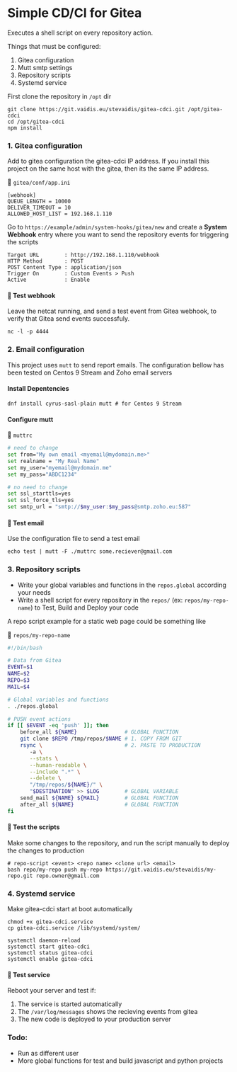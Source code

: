 # Simple CD/CI for Gitea

Executes a shell script on every repository action.

Things that must be configured:

1. Gitea configuration
2. Mutt smtp settings
3. Repository scripts
4. Systemd service

First clone the repository in `/opt` dir

```
git clone https://git.vaidis.eu/stevaidis/gitea-cdci.git /opt/gitea-cdci
cd /opt/gitea-cdci
npm install
```

### 1. Gitea configuration

Add to gitea configuration the gitea-cdci IP address. If you install this project on the same host with the gitea, then its the same IP address.

:floppy_disk: `gitea/conf/app.ini`

```
[webhook]
QUEUE_LENGTH = 10000
DELIVER_TIMEOUT = 10
ALLOWED_HOST_LIST = 192.168.1.110
```


Go to `https://example/admin/system-hooks/gitea/new` and create a **System Webhook** entry where you want to send the repository events for triggering the scripts

```
Target URL        : http://192.168.1.110/webhook
HTTP Method       : POST
POST Content Type : application/json
Trigger On        : Custom Events > Push
Active            : Enable
```

#### :construction: Test webhook

Leave the netcat running, and send a test event from Gitea webhook, to verify that Gitea send events successfuly.

```
nc -l -p 4444
```

### 2. Email configuration

This project uses `mutt` to send report emails. The configuration bellow has been tested on Centos 9 Stream and Zoho email servers

#### Install Depentencies

```
dnf install cyrus-sasl-plain mutt # for Centos 9 Stream
```

#### Configure mutt

:floppy_disk: `muttrc`

```bash
# need to change
set from="My own email <myemail@mydomain.me>"
set realname = "My Real Name"
set my_user="myemail@mydomain.me"
set my_pass="ABDC1234"

# no need to change
set ssl_starttls=yes
set ssl_force_tls=yes
set smtp_url = "smtp://$my_user:$my_pass@smtp.zoho.eu:587"
```

#### :construction: Test email 

Use the configuration file to send a test email

```
echo test | mutt -F ./muttrc some.reciever@gmail.com
```

### 3. Repository scripts

- Write your global variables and functions in the `repos.global` according your needs
- Write a shell script for every repository in the `repos/` (ex: `repos/my-repo-name`) to Test, Build and Deploy your code

A repo script example for a static web page could be something like

:floppy_disk: `repos/my-repo-name`

```bash
#!/bin/bash

# Data from Gitea
EVENT=$1
NAME=$2
REPO=$3
MAIL=$4

# Global variables and functions
. ./repos.global

# PUSH event actions
if [[ $EVENT -eq 'push' ]]; then
    before_all ${NAME}               # GLOBAL FUNCTION
    git clone $REPO /tmp/repos/$NAME # 1. COPY FROM GIT
    rsync \                          # 2. PASTE TO PRODUCTION
       -a \
       --stats \
       --human-readable \
       --include ".*" \
       --delete \
       "/tmp/repos/${NAME}/" \
       "$DESTINATION" >> $LOG        # GLOBAL VARIABLE
    send_mail ${NAME} ${MAIL}        # GLOBAL FUNCTION
    after_all ${NAME}                # GLOBAL FUNCTION
fi
```

#### :construction: Test the scripts

Make some changes to the repository, and run the script manually to deploy the changes to production

```
# repo-script <event> <repo name> <clone url> <email>
bash repo/my-repo push my-repo https://git.vaidis.eu/stevaidis/my-repo.git repo.owner@gmail.com
```

### 4. Systemd service

Make gitea-cdci start at boot automatically

```
chmod +x gitea-cdci.service
cp gitea-cdci.service /lib/systemd/system/

systemctl daemon-reload
systemctl start gitea-cdci
systemctl status gitea-cdci
systemctl enable gitea-cdci
```

#### :construction: Test service

Reboot your server and test if:

1. The service is started automatically
2. The `/var/log/messages` shows the recieving events from gitea
3. The new code is deployed to your production server

### Todo:

- Run as different user
- More global functions for test and build javascript and python projects

